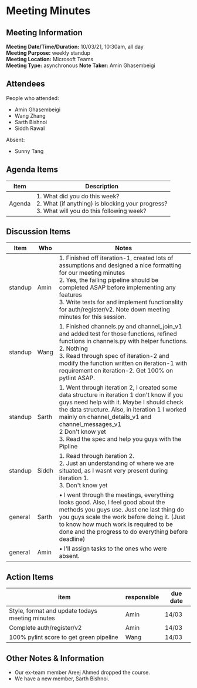 # Meeting Minutes
## Meeting Information
**Meeting Date/Time/Duration:** 10/03/21, 10:30am, all day  
**Meeting Purpose:** weekly standup  
**Meeting Location:** Microsoft Teams  
**Meeting Type:** asynchronous
**Note Taker:** Amin Ghasembeigi  

## Attendees
People who attended:
- Amin Ghasembeigi
- Wang Zhang
- Sarth Bishnoi
- Siddh Rawal

Absent:
- Sunny Tang

## Agenda Items
Item | Description
---- | ----
Agenda | 1. What did you do this week?<br>2. What (if anything) is blocking your progress?<br>3. What will you do this following week?

## Discussion Items
Item | Who | Notes |
---- | ---- | ---- |
standup | Amin | 1. Finished off iteration-1, created lots of assumptions and designed a nice formatting for our meeting minutes<br> 2. Yes, the failing pipeline should be completed ASAP before implementing any features <br> 3. Write tests for and implement functionality for auth/register/v2. Note down meeting minutes for this session.|
standup | Wang | 1. Finished channels.py and channel_join_v1 and added test for those functions, refined functions in channels.py with helper functions. <br> 2. Nothing <br> 3. Read through spec of iteration-2 and modify the function written on iteration-1 with requirement on iteration-2. Get 100% on pytlint ASAP.|
standup | Sarth | 1. Went through iteration 2, I created some data structure in iteration 1 don't know if you guys need help with it. Maybe I should check the data structure. Also, in iteration 1 I worked  mainly on channel_details_v1 and channel_messages_v1<br> 2 Don't know yet  <br> 3. Read the spec and help you guys with the Pipline
standup | Siddh | 1. Read through iteration 2.<br> 2. Just an understanding of where we are situated, as I wasnt very present during iteration 1.<br> 3. Don't know yet
general | Sarth | • I went through the meetings, everything looks good. Also, I feel good about the methods you guys use. Just one last thing do you guys scale the work before doing it. (Just to know how much work is required to be done and the progress to do everything before deadline)
general | Amin | • I'll assign tasks to the ones who were absent. 

## Action Items
item | responsible | due date |
| ---- | ---- | ---- |
Style, format and update todays meeting minutes | Amin | 14/03 ||
Complete auth/register/v2 | Amin | 14/03 ||
100% pylint score to get green pipeline | Wang | 14/03 ||

## Other Notes & Information
* Our ex-team member Areej Ahmed dropped the course.
* We have a new member, Sarth Bishnoi.
